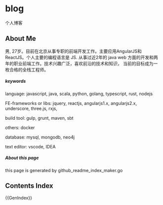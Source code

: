 # blog
个人博客

## About Me
男, 27岁。目前在北京从事专职的前端开发工作。主要应用AngularJS和ReactJS。个人主要的编程语言是 JS.
从事过近2年的 java web 方面的开发和两年的职业前端工作。技术兴趣广泛，喜欢前沿的技术和知识，
当前的目标成为一枚合格的全栈工程师。

##### keywords
language: javascript, java, scala, python, golang, typescript, rust, nodejs

FE-frameworks or libs: jquery, reactjs, angularjs1.x, angularjs2.x, underscore, three.js, rxjs,

build tool: gulp, grunt, maven, sbt

others: docker

database: mysql, mongodb, neo4j

text editor: vscode, IDEA

##### About this page
this page is generated by github_readme_index_maker.go

## Contents Index
{{GenIndex}}
